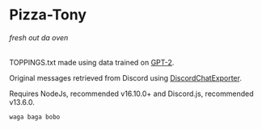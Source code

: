 # Pizza-Tony
###### fresh out da oven


TOPPINGS.txt made using data trained on [GPT-2](https://github.com/openai/gpt-2).

Original messages retrieved from Discord using [DiscordChatExporter](https://github.com/Tyrrrz/DiscordChatExporter).

Requires NodeJs, recommended v16.10.0+ and Discord.js, recommended v13.6.0.


```waga baga bobo```
